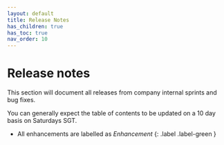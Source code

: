 ```yaml
---
layout: default
title: Release Notes
has_children: true
has_toc: true
nav_order: 10
---
```


# Release notes
This section will document all releases from company internal sprints and bug fixes.

You can generally expect the table of contents to be updated on a 10 day basis on Saturdays SGT.

- All enhancements are labelled as _Enhancement_ {: .label .label-green }
